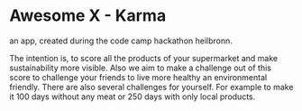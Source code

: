 # Awesome X - Karma

an app, created during the code camp hackathon heilbronn. 

The intention is, to score all the products of your supermarket and make sustainability more visible. Also we aim to make a challenge out of this score to challenge your friends to live more healthy an environmental friendly. There are also several challenges for yourself. For example to make it 100 days without any meat or 250 days with only local products.
